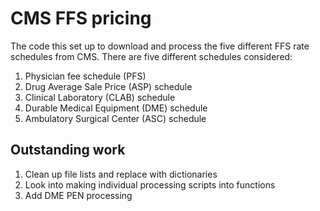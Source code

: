 # CMS FFS pricing

The code this set up to download and process the five different FFS rate schedules from CMS. There are five different schedules considered:
  1. Physician fee schedule (PFS)
  2. Drug Average Sale Price (ASP) schedule
  3. Clinical Laboratory (CLAB) schedule
  4. Durable Medical Equipment (DME) schedule
  5. Ambulatory Surgical Center (ASC) schedule

## Outstanding work
  1. Clean up file lists and replace with dictionaries
  2. Look into making individual processing scripts into functions
  3. Add DME PEN processing
